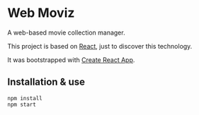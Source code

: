 # Web Moviz

A web-based movie collection manager.

This project is based on [React](https://facebook.github.io/react/), just to discover this technology.

It was bootstrapped with [Create React App](https://github.com/facebookincubator/create-react-app).

## Installation & use

```
npm install
npm start
```
